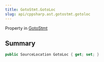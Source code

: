 ```yaml
---
title: GotoStmt.GotoLoc
slug: api/cppsharp.ast.gotostmt.gotoloc
---
```

Property in [GotoStmt](/api/cppsharp/ast/gotostmt)

## Summary



```csharp
public SourceLocation GotoLoc { get; set; }
```

